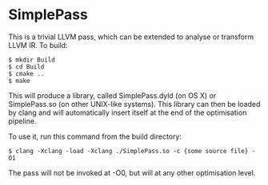 SimplePass
==========

This is a trivial LLVM pass, which can be extended to analyse or transform LLVM
IR.  To build:

	$ mkdir Build
	$ cd Build
	$ cmake ..
	$ make

This will produce a library, called SimplePass.dyld (on OS X) or SimplePass.so
(on other UNIX-like systems).  This library can then be loaded by clang and
will automatically insert itself at the end of the optimisation pipeline.

To use it, run this command from the build directory:

	$ clang -Xclang -load -Xclang ./SimplePass.so -c {some source file} -O1

The pass will not be invoked at -O0, but will at any other optimisation level.
